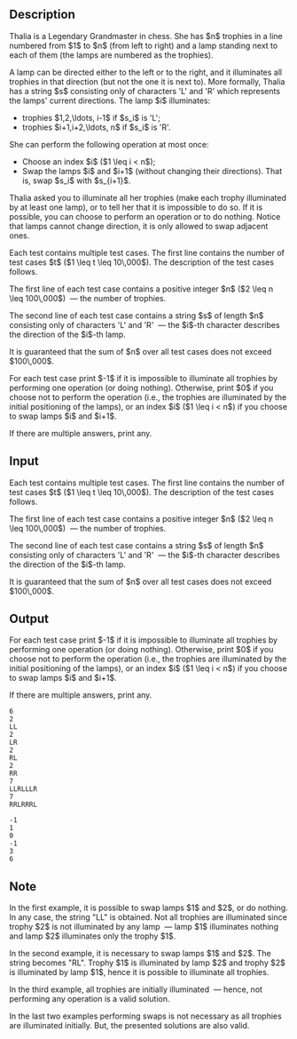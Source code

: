 ## Description

<div><p>Thalia is a Legendary Grandmaster in chess. She has $n$ trophies in a line numbered from $1$ to $n$ (from left to right) and a lamp standing next to each of them (the lamps are numbered as the trophies).</p><p>A lamp can be directed either to the left or to the right, and it illuminates all trophies in that direction (but not the one it is next to). More formally, Thalia has a string $s$ consisting only of characters '<span class="tex-font-style-tt">L</span>' and '<span class="tex-font-style-tt">R</span>' which represents the lamps' current directions. The lamp $i$ illuminates:</p><ul> <li> trophies $1,2,\ldots, i-1$ if $s_i$ is '<span class="tex-font-style-tt">L</span>'; </li><li> trophies $i+1,i+2,\ldots, n$ if $s_i$ is '<span class="tex-font-style-tt">R</span>'. </li></ul><p>She can perform the following operation <span class="tex-font-style-bf">at most</span> once:</p><ul> <li> Choose an index $i$ ($1 \leq i &lt; n$); </li><li> Swap the lamps $i$ and $i+1$ (without changing their directions). That is, swap $s_i$ with $s_{i+1}$. </li></ul><p>Thalia asked you to illuminate all her trophies (make each trophy illuminated by at least one lamp), or to tell her that it is impossible to do so. If it is possible, you can choose to perform an operation or to do nothing. Notice that lamps <span class="tex-font-style-bf">cannot</span> change direction, it is only allowed to swap adjacent ones.</p></div><div class="input-specification"><p>Each test contains multiple test cases. The first line contains the number of test cases $t$ ($1 \leq t \leq 10\,000$). The description of the test cases follows.</p><p>The first line of each test case contains a positive integer $n$ ($2 \leq n \leq 100\,000$) &nbsp;— the number of trophies.</p><p>The second line of each test case contains a string $s$ of length $n$ consisting only of characters '<span class="tex-font-style-tt">L</span>' and '<span class="tex-font-style-tt">R</span>' &nbsp;— the $i$-th character describes the direction of the $i$-th lamp.</p><p>It is guaranteed that the sum of $n$ over all test cases does not exceed $100\,000$.</p></div><div class="output-specification"><p>For each test case print $-1$ if it is impossible to illuminate all trophies by performing one operation (or doing nothing). Otherwise, print $0$ if you choose not to perform the operation (i.e., the trophies are illuminated by the initial positioning of the lamps), or an index $i$ ($1 \leq i &lt; n$) if you choose to swap lamps $i$ and $i+1$.</p><p>If there are multiple answers, print any.</p></div>

## Input

<p>Each test contains multiple test cases. The first line contains the number of test cases $t$ ($1 \leq t \leq 10\,000$). The description of the test cases follows.</p><p>The first line of each test case contains a positive integer $n$ ($2 \leq n \leq 100\,000$) &nbsp;— the number of trophies.</p><p>The second line of each test case contains a string $s$ of length $n$ consisting only of characters '<span class="tex-font-style-tt">L</span>' and '<span class="tex-font-style-tt">R</span>' &nbsp;— the $i$-th character describes the direction of the $i$-th lamp.</p><p>It is guaranteed that the sum of $n$ over all test cases does not exceed $100\,000$.</p>

## Output

<p>For each test case print $-1$ if it is impossible to illuminate all trophies by performing one operation (or doing nothing). Otherwise, print $0$ if you choose not to perform the operation (i.e., the trophies are illuminated by the initial positioning of the lamps), or an index $i$ ($1 \leq i &lt; n$) if you choose to swap lamps $i$ and $i+1$.</p><p>If there are multiple answers, print any.</p>





```input1
6
2
LL
2
LR
2
RL
2
RR
7
LLRLLLR
7
RRLRRRL
```




```output1
-1
1
0
-1
3
6
```



## Note

<p>In the first example, it is possible to swap lamps $1$ and $2$, or do nothing. In any case, the string "<span class="tex-font-style-tt">LL</span>" is obtained. Not all trophies are illuminated since trophy $2$ is not illuminated by any lamp &nbsp;— lamp $1$ illuminates nothing and lamp $2$ illuminates only the trophy $1$.</p><p>In the second example, it is necessary to swap lamps $1$ and $2$. The string becomes "<span class="tex-font-style-tt">RL</span>". Trophy $1$ is illuminated by lamp $2$ and trophy $2$ is illuminated by lamp $1$, hence it is possible to illuminate all trophies.</p><p>In the third example, all trophies are initially illuminated &nbsp;— hence, not performing any operation is a valid solution.</p><p>In the last two examples performing swaps is not necessary as all trophies are illuminated initially. But, the presented solutions are also valid.</p>
